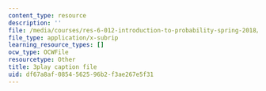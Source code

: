 ```yaml
---
content_type: resource
description: ''
file: /media/courses/res-6-012-introduction-to-probability-spring-2018/df67a8af0854562596b2f3ae267e5f31_aJXfyfQs2Mc.vtt
file_type: application/x-subrip
learning_resource_types: []
ocw_type: OCWFile
resourcetype: Other
title: 3play caption file
uid: df67a8af-0854-5625-96b2-f3ae267e5f31
---
```

